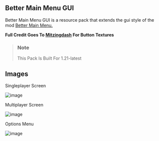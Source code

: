 ## Better Main Menu GUI
Better Main Menu GUI is a resource pack that extends the gui style of the mod [Better Main Menu.](https://modrinth.com/mod/bettermainmenu)

**Full Credit Goes To [Mitzingdash](https://github.com/Mitzingdash) For Button Textures**


> ### Note
> 
> This Pack Is Built For 1.21-latest

## Images

Singleplayer Screen

![image](https://github.com/user-attachments/assets/af182ff2-f52a-47e4-bf01-38db7c82731b)

Multiplayer Screen

![image](https://github.com/user-attachments/assets/c382ec79-12ef-403c-bc65-c2174f77e234)

Options Menu

![image](https://github.com/user-attachments/assets/bda7f95f-9f21-4f4c-9810-65c8bbe1ca70)
